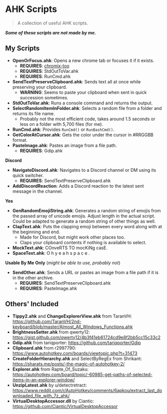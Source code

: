 # AHK Scripts
> A collection of useful AHK scripts.

***Some of these scripts are not made by me.***

## My Scripts
- **OpenOrFocus.ahk**: Opens a new chrome tab or focuses it if it exists.
  - **REQUIRES**: [chromix-too](https://www.npmjs.com/package/chromix-too)
  - **REQUIRES**: StdOutToVar.ahk
  - **REQUIRES**: RunCmd.ahk
- **SendTextPreserveClipboard.ahk**: Sends text all at once while preserving your clipboard.
  - **WARNING**: Seems to paste your clipboard when sent in quick succession sometimes.
- **StdOutToVar.ahk**: Runs a console command and returns the output.
- **SelectRandomItemInFolder.ahk**: Selects a random file from a folder and returns its file name.
  - Probably not the most efficient code, takes around 1.5 seconds or less on a folder with 5,700 files (for me).
- **RunCmd.ahk**: Provides `RunCmd()` or `RunBashCmd()`.
- **GetColorAtCursor.ahk**: Gets the color under the cursor in #RRGGBB format.
- **PasteImage.ahk**: Pastes an image from a file path.
  - **REQUIRES**: Gdip.ahk

**Discord**
- **NavigateDiscord.ahk**: Navigates to a Discord channel or DM using its quick switcher.
  - **REQUIRES**: SendTextPreserveClipboard.ahk
- **AddDiscordReaction**: Adds a Discord reaction to the latest sent message in the channel.

**Yes**
- **GenRandomEmojiString.ahk**: Generates a random string of emojis from the passed array of unicode emojis. Adjust length in the actual script. Could be adapted to generate a random string of other things as well.
- **ClapText.ahk**: Puts the clapping emoji between every word along with at the beginning and end.
  - Made for Discord, but might work other places too.
  - Claps your clipboard contents if nothing is available to select.
- **MockText.ahk**: COnveRTS TO mocKiNg casE.
- **SpaceText.ahk**: O h   y e a h   s p a c e .

**Usable By Me Only** (*might be able to use, probably not*)
- **SendOther.ahk**: Sends a URL or pastes an image from a file path if it is in the other archive.
  - **REQUIRES**: SendTextPreserveClipboard.ahk
  - **REQUIRES**: PasteImage.ahk

## Others' Included
- **Tippy2.ahk** and **ChangeExplorerView.ahk** from TaranVH: https://github.com/TaranVH/2nd-keyboard/blob/master/Almost_All_Windows_Functions.ahk
- **BrightnessSetter.ahk** from qwerty12: https://gist.github.com/qwerty12/4b3f41eb61724cd9e8f2bb5cc15c33c2
- **Gdip.ahk** from tariqporter: https://github.com/tariqporter/Gdip
- **Clipboard.ahk** from r2997790: https://www.autohotkey.com/boards/viewtopic.php?t=31473
- **CreateFolderHierarchy.ahk** and SelectByRegEx from Shrikant: https://sharats.me/posts/-the-magic-of-autohotkey-2/
- **Explorer.ahk** from Rapte_Of_Suzaku: https://autohotkey.com/board/topic/-60985-get-paths-of-selected-items-in-an-explorer-window/
- **UnzipLatest.ahk** by u/detectretract: https://www.reddit.com/r/AutoHotkey/comments/6apkou/extract_last_downloaded_file_with_7z_ahk/
- **VirtualDesktopAccessor.dll** by Ciantic: https://github.com/Ciantic/VirtualDesktopAccessor
